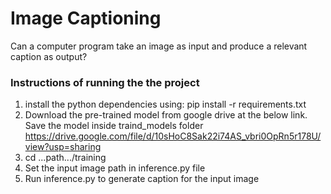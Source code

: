 # Image Captioning
Can a computer program take an image as input and produce a relevant caption as output?

### Instructions of running the the project

1. install the python dependencies using: pip install -r requirements.txt
2. Download the pre-trained model from google drive at the below link. Save the model inside traind_models folder
   https://drive.google.com/file/d/10sHoC8Sak22i74AS_vbri0OpRn5r178U/view?usp=sharing
3. cd ...path.../training
4. Set the input image path in inference.py file
5. Run inference.py to generate caption for the input image 
